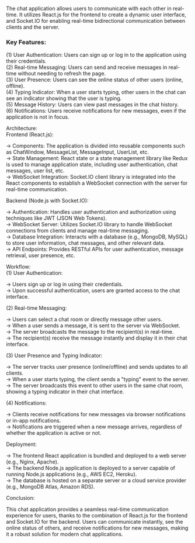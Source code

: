 The chat application allows users to communicate with each other in real-time. It utilizes React.js for 
the frontend to create a dynamic user interface, and Socket.IO for enabling real-time bidirectional communication 
between clients and the server.

<h3>Key Features:</h3>

(1) User Authentication: Users can sign up or log in to the application using their credentials.<br>
(2) Real-time Messaging: Users can send and receive messages in real-time without needing to refresh the page.<br>
(3) User Presence: Users can see the online status of other users (online, offline).<br>
(4) Typing Indicator: When a user starts typing, other users in the chat can see an indicator showing that the user is typing.<br>
(5) Message History: Users can view past messages in the chat history.<br>
(6) Notifications: Users receive notifications for new messages, even if the application is not in focus.<br>

Architecture:<br>
Frontend (React.js):

-> Components: The application is divided into reusable components such as ChatWindow, MessageList, MessageInput, UserList, etc.<br>
-> State Management: React state or a state management library like Redux is used to manage application state, including user authentication, chat messages, user list, etc.<br>
-> WebSocket Integration: Socket.IO client library is integrated into the React components to establish a WebSocket connection with the server for real-time communication.<br>

Backend (Node.js with Socket.IO):

-> Authentication: Handles user authentication and authorization using techniques like JWT (JSON Web Tokens).<br>
-> WebSocket Server: Utilizes Socket.IO library to handle WebSocket connections from clients and manage real-time messaging.<br>
-> Database Integration: Interacts with a database (e.g., MongoDB, MySQL) to store user information, chat messages, and other relevant data.<br>
-> API Endpoints: Provides RESTful APIs for user authentication, message retrieval, user presence, etc.<br>

Workflow:<br>
(1) User Authentication:

-> Users sign up or log in using their credentials.<br>
-> Upon successful authentication, users are granted access to the chat interface.<br>

(2) Real-time Messaging:

-> Users can select a chat room or directly message other users.<br>
-> When a user sends a message, it is sent to the server via WebSocket.<br>
-> The server broadcasts the message to the recipient(s) in real-time.<br>
-> The recipient(s) receive the message instantly and display it in their chat interface.<br>

(3) User Presence and Typing Indicator:

-> The server tracks user presence (online/offline) and sends updates to all clients.<br>
-> When a user starts typing, the client sends a "typing" event to the server.<br>
-> The server broadcasts this event to other users in the same chat room, showing a typing indicator in their chat interface.<br>

(4) Notifications:

-> Clients receive notifications for new messages via browser notifications or in-app notifications.<br>
-> Notifications are triggered when a new message arrives, regardless of whether the application is active or not.<br>

Deployment:

-> The frontend React application is bundled and deployed to a web server (e.g., Nginx, Apache).<br>
-> The backend Node.js application is deployed to a server capable of running Node.js applications (e.g., AWS EC2, Heroku).<br>
-> The database is hosted on a separate server or a cloud service provider (e.g., MongoDB Atlas, Amazon RDS).<br>

Conclusion:

This chat application provides a seamless real-time communication experience for users, thanks to the combination of React.js 
for the frontend and Socket.IO for the backend. Users can communicate instantly, see the online status of others, and receive 
notifications for new messages, making it a robust solution for modern chat applications.







